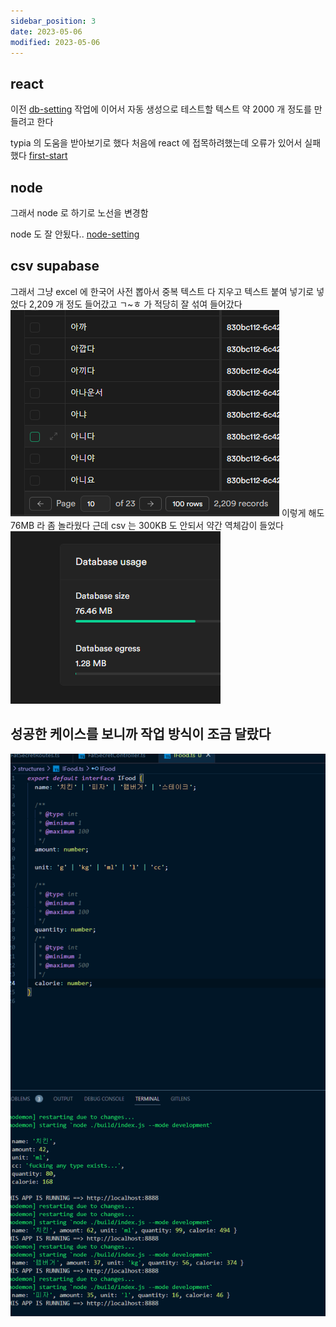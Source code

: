 ```yaml
---
sidebar_position: 3
date: 2023-05-06
modified: 2023-05-06
---
```


## react

이전 [db-setting](../db-setting/db-setting) 작업에 이어서
자동 생성으로 테스트할 텍스트 약 2000 개 정도를 만들려고 한다

typia 의 도움을 받아보기로 했다
처음에 react 에 접목하려했는데 오류가 있어서 실패했다
[first-start](../../../back/typia/first-start/first-start)

## node

그래서 node 로 하기로 노선을 변경함

node 도 잘 안됬다..
[node-setting](../../../back/typia/node-setting/node-setting)

## csv supabase

그래서 그냥 excel 에 한국어 사전 뽑아서 중복 텍스트 다 지우고 텍스트 붙여 넣기로 넣었다
2,209 개 정도 들어갔고 ㄱ~ㅎ 가 적당히 잘 섞여 들어갔다
![](file/typia-auto-insert.png)
이렇게 해도 76MB 라 좀 놀라웠다
근데 csv 는 300KB 도 안되서 약간 역체감이 들었다
![](file/typia-auto-insert-1.png)

## 성공한 케이스를 보니까 작업 방식이 조금 달랐다

![](file/typia-auto-insert-2.png)
